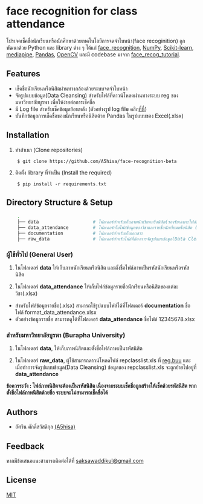 # face recognition for class attendance

โปรเจคเช็คชื่อนักเรียนหรือนักศึกษาด้วยเทคโนโลยีการจดจำใบหน้า(face recoginition) ถูกพัฒนาด้วย Python และ library ต่าง ๆ ได้แก่ [face_recognition](https://github.com/ageitgey/face_recognition), [NumPy](https://numpy.org/), [Scikit-learn](https://scikit-learn.org/), [mediapipe](https://pypi.org/project/mediapipe/), [Pandas](https://pandas.pydata.org/), [OpenCV](https://pypi.org/project/opencv-python/) และมี codebase มาจาก [face_recog_tutorial](https://github.com/jsammarco/face_recog_tutorial).


## Features

- เช็คชื่อนักเรียนหรือนิสิตผ่านทางกล้องด้วยระบบจดจำใบหน้า
- จัดรูปแบบข้อมูล(Data Cleansing) สำหรับไฟล์ที่ดาวน์โหลดผ่านทางระบบ reg ของมหาวิทยาลัยบูรพา เพื่อให้ง่ายต่อการเช็คชื่อ
- มี Log file สำหรับเช็คข้อมูลย้อนหลัง (ตัวอย่างรูป log file คลิก[ที่นี่](https://github.com/A5hisa/face-recognition-beta/blob/main/documentation/log_example.png))
- บันทึกข้อมูลการเช็คชื่อของนักเรียนหรือนิสิตด้วย Pandas ในรูปแบบของ Excel(.xlsx)


## Installation

1. ทำสำเนา (Clone repositories)

```shell
    $ git clone https://github.com/A5hisa/face-recognition-beta
```

2. ติดตั้ง library ที่จำเป็น (Install the required)

```shell
    $ pip install -r requirements.txt
```

## Directory Structure & Setup

```bash
    .
    ├── data                    # โฟลเดอร์สำหรับเก็บภาพนักเรียนหรือนิสิต(รองรับเฉพาะไฟล์นามสกุล .jpg และ .png เท่านั้น)
    ├── data_attendance         # โฟลเดอร์เก็บไฟล์ข้อมูลของวิชาและรายชื่อนักเรียนหรือนิสิต (.xlsx), log file, และไฟล์รหัสวิชาและรายชื่อวิชาต่าง ๆ(.txt)
    ├── documentation           # โฟลเดอร์สำหรับเก็บเอกสาร 
    ├── raw_data                # โฟลเดอร์สำหรับไฟล์ที่ต้องการจัดรูปแบบข้อมูล(Data Cleansing) ดาวน์โหลดได้ที่ reg ของมหาวิทยาลัยบูรพา(รองรับเฉพาะไฟล์นามสกุล .xls เท่านั้น)
```

### ผู้ใช้ทั่วไป (General User)

1. ในโฟลเดอร์ **data** ให้เก็บภาพนักเรียนหรือนิสิต และตั้งชื่อไฟล์ภาพเป็นรหัสนักเรียนหรือรหัสนิสิต


2. ในโฟลเดอร์ **data_attendance** ให้เก็บไฟล์ข้อมูลรายชื่อนักเรียนหรือนิสิตของแต่ละวิชา(.xlsx)

- สำหรับไฟล์ข้อมูลรายชื่อ(.xlsx) สามารถใช้รูปแบบไฟล์ได้ที่โฟลเดอร์ **documentation** ชื่อไฟล์ format_data_attendance.xlsx
- ตัวอย่างข้อมูลรายชื่อ สามารถดูได้ที่โฟลเดอร์ **data_attendance** ชื่อไฟล์ 12345678.xlsx


### สำหรับมหาวิทยาลัยบูรพา (Burapha University)

1. ในโฟลเดอร์ **data**, ให้เก็บภาพนิสิตและตั้งชื่อไฟล์ภาพเป็นรหัสนิสิต


2. ในโฟลเดอร์ **raw_data**, ผู้ใช้สามารถดาวน์โหลดไฟล์ repclasslist.xls ที่ [reg.buu](https://reg.buu.ac.th/) และเมื่อทำการจัดรูปแบบข้อมูล(Data Cleansing) ข้อมูลของ repclasslist.xls จะถูกย้ายไปอยู่ที่ **data_attendance**


**ข้อควรระวัง : ไฟล์ภาพนิสิตจะต้องเป็นรหัสนิสิต เนื่องจากระบบเช็คชื่อถูกสร้างให้เช็คด้วยรหัสนิสิต หากตั้งชื่อไฟล์ภาพนิสิตด้วยชื่อ ระบบจะไม่สามารถเช็คชื่อได้**

## Authors

- อัศวิน ศักดิ์สวัสดิกุล [(A5hisa)](https://www.github.com/A5hisa)

## Feedback

หากมีข้อเสนอแนะสามารถติดต่อได้ที่ saksawaddikul@gmail.com


## License

[MIT](https://choosealicense.com/licenses/mit/)